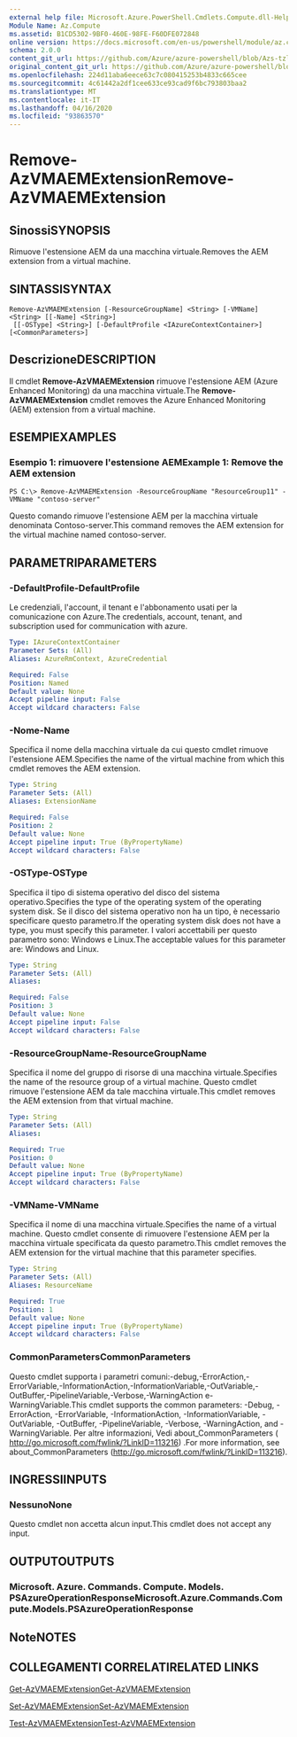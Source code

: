 ```yaml
---
external help file: Microsoft.Azure.PowerShell.Cmdlets.Compute.dll-Help-Help.xml
Module Name: Az.Compute
ms.assetid: B1CD5302-9BF0-460E-98FE-F60DFE072848
online version: https://docs.microsoft.com/en-us/powershell/module/az.compute/remove-azvmaemextension
schema: 2.0.0
content_git_url: https://github.com/Azure/azure-powershell/blob/Azs-tzl/src/Compute/Compute/help/Remove-AzVMAEMExtension.md
original_content_git_url: https://github.com/Azure/azure-powershell/blob/Azs-tzl/src/Compute/Compute/help/Remove-AzVMAEMExtension.md
ms.openlocfilehash: 224d11aba6eece63c7c080415253b4833c665cee
ms.sourcegitcommit: 4c61442a2df1cee633ce93cad9f6bc793803baa2
ms.translationtype: MT
ms.contentlocale: it-IT
ms.lasthandoff: 04/16/2020
ms.locfileid: "93863570"
---
```

# <span data-ttu-id="ab4e5-101">Remove-AzVMAEMExtension</span><span class="sxs-lookup"><span data-stu-id="ab4e5-101">Remove-AzVMAEMExtension</span></span>

## <span data-ttu-id="ab4e5-102">Sinossi</span><span class="sxs-lookup"><span data-stu-id="ab4e5-102">SYNOPSIS</span></span>
<span data-ttu-id="ab4e5-103">Rimuove l'estensione AEM da una macchina virtuale.</span><span class="sxs-lookup"><span data-stu-id="ab4e5-103">Removes the AEM extension from a virtual machine.</span></span>

## <span data-ttu-id="ab4e5-104">SINTASSI</span><span class="sxs-lookup"><span data-stu-id="ab4e5-104">SYNTAX</span></span>

```
Remove-AzVMAEMExtension [-ResourceGroupName] <String> [-VMName] <String> [[-Name] <String>]
 [[-OSType] <String>] [-DefaultProfile <IAzureContextContainer>] [<CommonParameters>]
```

## <span data-ttu-id="ab4e5-105">Descrizione</span><span class="sxs-lookup"><span data-stu-id="ab4e5-105">DESCRIPTION</span></span>
<span data-ttu-id="ab4e5-106">Il cmdlet **Remove-AzVMAEMExtension** rimuove l'estensione AEM (Azure Enhanced Monitoring) da una macchina virtuale.</span><span class="sxs-lookup"><span data-stu-id="ab4e5-106">The **Remove-AzVMAEMExtension** cmdlet removes the Azure Enhanced Monitoring (AEM) extension from a virtual machine.</span></span>

## <span data-ttu-id="ab4e5-107">ESEMPI</span><span class="sxs-lookup"><span data-stu-id="ab4e5-107">EXAMPLES</span></span>

### <span data-ttu-id="ab4e5-108">Esempio 1: rimuovere l'estensione AEM</span><span class="sxs-lookup"><span data-stu-id="ab4e5-108">Example 1: Remove the AEM extension</span></span>
```
PS C:\> Remove-AzVMAEMExtension -ResourceGroupName "ResourceGroup11" -VMName "contoso-server"
```

<span data-ttu-id="ab4e5-109">Questo comando rimuove l'estensione AEM per la macchina virtuale denominata Contoso-server.</span><span class="sxs-lookup"><span data-stu-id="ab4e5-109">This command removes the AEM extension for the virtual machine named contoso-server.</span></span>

## <span data-ttu-id="ab4e5-110">PARAMETRI</span><span class="sxs-lookup"><span data-stu-id="ab4e5-110">PARAMETERS</span></span>

### <span data-ttu-id="ab4e5-111">-DefaultProfile</span><span class="sxs-lookup"><span data-stu-id="ab4e5-111">-DefaultProfile</span></span>
<span data-ttu-id="ab4e5-112">Le credenziali, l'account, il tenant e l'abbonamento usati per la comunicazione con Azure.</span><span class="sxs-lookup"><span data-stu-id="ab4e5-112">The credentials, account, tenant, and subscription used for communication with azure.</span></span>

```yaml
Type: IAzureContextContainer
Parameter Sets: (All)
Aliases: AzureRmContext, AzureCredential

Required: False
Position: Named
Default value: None
Accept pipeline input: False
Accept wildcard characters: False
```

### <span data-ttu-id="ab4e5-113">-Nome</span><span class="sxs-lookup"><span data-stu-id="ab4e5-113">-Name</span></span>
<span data-ttu-id="ab4e5-114">Specifica il nome della macchina virtuale da cui questo cmdlet rimuove l'estensione AEM.</span><span class="sxs-lookup"><span data-stu-id="ab4e5-114">Specifies the name of the virtual machine from which this cmdlet removes the AEM extension.</span></span>

```yaml
Type: String
Parameter Sets: (All)
Aliases: ExtensionName

Required: False
Position: 2
Default value: None
Accept pipeline input: True (ByPropertyName)
Accept wildcard characters: False
```

### <span data-ttu-id="ab4e5-115">-OSType</span><span class="sxs-lookup"><span data-stu-id="ab4e5-115">-OSType</span></span>
<span data-ttu-id="ab4e5-116">Specifica il tipo di sistema operativo del disco del sistema operativo.</span><span class="sxs-lookup"><span data-stu-id="ab4e5-116">Specifies the type of the operating system of the operating system disk.</span></span>
<span data-ttu-id="ab4e5-117">Se il disco del sistema operativo non ha un tipo, è necessario specificare questo parametro.</span><span class="sxs-lookup"><span data-stu-id="ab4e5-117">If the operating system disk does not have a type, you must specify this parameter.</span></span>
<span data-ttu-id="ab4e5-118">I valori accettabili per questo parametro sono: Windows e Linux.</span><span class="sxs-lookup"><span data-stu-id="ab4e5-118">The acceptable values for this parameter are: Windows and Linux.</span></span>

```yaml
Type: String
Parameter Sets: (All)
Aliases: 

Required: False
Position: 3
Default value: None
Accept pipeline input: False
Accept wildcard characters: False
```

### <span data-ttu-id="ab4e5-119">-ResourceGroupName</span><span class="sxs-lookup"><span data-stu-id="ab4e5-119">-ResourceGroupName</span></span>
<span data-ttu-id="ab4e5-120">Specifica il nome del gruppo di risorse di una macchina virtuale.</span><span class="sxs-lookup"><span data-stu-id="ab4e5-120">Specifies the name of the resource group of a virtual machine.</span></span>
<span data-ttu-id="ab4e5-121">Questo cmdlet rimuove l'estensione AEM da tale macchina virtuale.</span><span class="sxs-lookup"><span data-stu-id="ab4e5-121">This cmdlet removes the AEM extension from that virtual machine.</span></span>

```yaml
Type: String
Parameter Sets: (All)
Aliases: 

Required: True
Position: 0
Default value: None
Accept pipeline input: True (ByPropertyName)
Accept wildcard characters: False
```

### <span data-ttu-id="ab4e5-122">-VMName</span><span class="sxs-lookup"><span data-stu-id="ab4e5-122">-VMName</span></span>
<span data-ttu-id="ab4e5-123">Specifica il nome di una macchina virtuale.</span><span class="sxs-lookup"><span data-stu-id="ab4e5-123">Specifies the name of a virtual machine.</span></span>
<span data-ttu-id="ab4e5-124">Questo cmdlet consente di rimuovere l'estensione AEM per la macchina virtuale specificata da questo parametro.</span><span class="sxs-lookup"><span data-stu-id="ab4e5-124">This cmdlet removes the AEM extension for the virtual machine that this parameter specifies.</span></span>

```yaml
Type: String
Parameter Sets: (All)
Aliases: ResourceName

Required: True
Position: 1
Default value: None
Accept pipeline input: True (ByPropertyName)
Accept wildcard characters: False
```

### <span data-ttu-id="ab4e5-125">CommonParameters</span><span class="sxs-lookup"><span data-stu-id="ab4e5-125">CommonParameters</span></span>
<span data-ttu-id="ab4e5-126">Questo cmdlet supporta i parametri comuni:-debug,-ErrorAction,-ErrorVariable,-InformationAction,-InformationVariable,-OutVariable,-OutBuffer,-PipelineVariable,-Verbose,-WarningAction e-WarningVariable.</span><span class="sxs-lookup"><span data-stu-id="ab4e5-126">This cmdlet supports the common parameters: -Debug, -ErrorAction, -ErrorVariable, -InformationAction, -InformationVariable, -OutVariable, -OutBuffer, -PipelineVariable, -Verbose, -WarningAction, and -WarningVariable.</span></span> <span data-ttu-id="ab4e5-127">Per altre informazioni, Vedi about_CommonParameters ( http://go.microsoft.com/fwlink/?LinkID=113216) .</span><span class="sxs-lookup"><span data-stu-id="ab4e5-127">For more information, see about_CommonParameters (http://go.microsoft.com/fwlink/?LinkID=113216).</span></span>

## <span data-ttu-id="ab4e5-128">INGRESSI</span><span class="sxs-lookup"><span data-stu-id="ab4e5-128">INPUTS</span></span>

### <span data-ttu-id="ab4e5-129">Nessuno</span><span class="sxs-lookup"><span data-stu-id="ab4e5-129">None</span></span>
<span data-ttu-id="ab4e5-130">Questo cmdlet non accetta alcun input.</span><span class="sxs-lookup"><span data-stu-id="ab4e5-130">This cmdlet does not accept any input.</span></span>

## <span data-ttu-id="ab4e5-131">OUTPUT</span><span class="sxs-lookup"><span data-stu-id="ab4e5-131">OUTPUTS</span></span>

### <span data-ttu-id="ab4e5-132">Microsoft. Azure. Commands. Compute. Models. PSAzureOperationResponse</span><span class="sxs-lookup"><span data-stu-id="ab4e5-132">Microsoft.Azure.Commands.Compute.Models.PSAzureOperationResponse</span></span>

## <span data-ttu-id="ab4e5-133">Note</span><span class="sxs-lookup"><span data-stu-id="ab4e5-133">NOTES</span></span>

## <span data-ttu-id="ab4e5-134">COLLEGAMENTI CORRELATI</span><span class="sxs-lookup"><span data-stu-id="ab4e5-134">RELATED LINKS</span></span>

[<span data-ttu-id="ab4e5-135">Get-AzVMAEMExtension</span><span class="sxs-lookup"><span data-stu-id="ab4e5-135">Get-AzVMAEMExtension</span></span>](./Get-AzVMAEMExtension.md)

[<span data-ttu-id="ab4e5-136">Set-AzVMAEMExtension</span><span class="sxs-lookup"><span data-stu-id="ab4e5-136">Set-AzVMAEMExtension</span></span>](./Set-AzVMAEMExtension.md)

[<span data-ttu-id="ab4e5-137">Test-AzVMAEMExtension</span><span class="sxs-lookup"><span data-stu-id="ab4e5-137">Test-AzVMAEMExtension</span></span>](./Test-AzVMAEMExtension.md)


